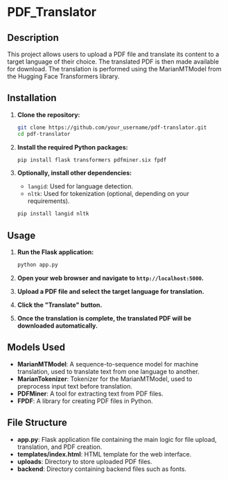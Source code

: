 # PDF_Translator

## Description
This project allows users to upload a PDF file and translate its content to a target language of their choice. The translated PDF is then made available for download. The translation is performed using the MarianMTModel from the Hugging Face Transformers library.

## Installation
1. **Clone the repository:**
    ```bash
    git clone https://github.com/your_username/pdf-translator.git
    cd pdf-translator
    ```

2. **Install the required Python packages:**
    ```bash
    pip install flask transformers pdfminer.six fpdf
    ```

3. **Optionally, install other dependencies:**
    - `langid`: Used for language detection.
    - `nltk`: Used for tokenization (optional, depending on your requirements).
    ```bash
    pip install langid nltk
    ```

## Usage
1. **Run the Flask application:**
    ```bash
    python app.py
    ```

2. **Open your web browser and navigate to `http://localhost:5000`.**

3. **Upload a PDF file and select the target language for translation.**

4. **Click the "Translate" button.**

5. **Once the translation is complete, the translated PDF will be downloaded automatically.**

## Models Used
- **MarianMTModel**: A sequence-to-sequence model for machine translation, used to translate text from one language to another.
- **MarianTokenizer**: Tokenizer for the MarianMTModel, used to preprocess input text before translation.
- **PDFMiner**: A tool for extracting text from PDF files.
- **FPDF**: A library for creating PDF files in Python.

## File Structure
- **app.py**: Flask application file containing the main logic for file upload, translation, and PDF creation.
- **templates/index.html**: HTML template for the web interface.
- **uploads**: Directory to store uploaded PDF files.
- **backend**: Directory containing backend files such as fonts.

